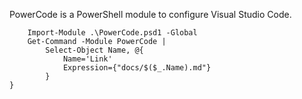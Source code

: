 PowerCode is a PowerShell module to configure Visual Studio Code.

~~~PipeScript {
    Import-Module .\PowerCode.psd1 -Global
    Get-Command -Module PowerCode | 
        Select-Object Name, @{
            Name='Link'
            Expression={"docs/$($_.Name).md"}
        }
}
~~~